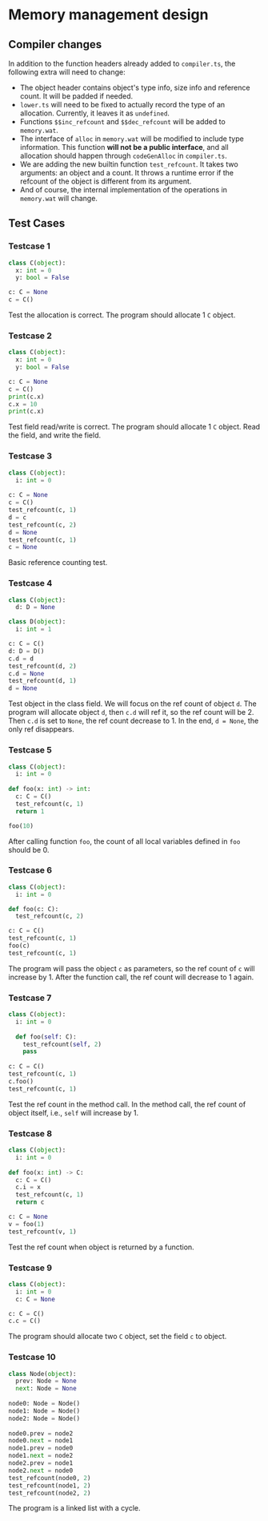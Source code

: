 # Memory management design

## Compiler changes

In addition to the function headers already added to `compiler.ts`, the
following extra will need to change:
 - The object header contains object's type info, size info and reference count. It will be padded if needed.
 - `lower.ts` will need to be fixed to actually record the type of an
   allocation. Currently, it leaves it as `undefined`.
 - Functions `$$inc_refcount` and `$$dec_refcount` will be added to `memory.wat`.
 - The interface of `alloc` in `memory.wat` will be modified to include type
   information. This function **will not be a public interface**, and all
   allocation should happen through `codeGenAlloc` in `compiler.ts`.
 - We are adding the new builtin function `test_refcount`. It takes two
   arguments: an object and a count.  It throws a runtime error if the refcount
   of the object is different from its argument.
 - And of course, the internal implementation of the operations in `memory.wat`
   will change.

## Test Cases

### Testcase 1

```python
class C(object):
  x: int = 0
  y: bool = False

c: C = None
c = C()
```

Test the allocation is correct. The program should allocate 1 `C` object. 

### Testcase 2

```python
class C(object):
  x: int = 0
  y: bool = False

c: C = None
c = C()
print(c.x)
c.x = 10
print(c.x)
```

Test field read/write is correct. The program should allocate 1 `C` object. Read the field, and write the field.

### Testcase 3

```python
class C(object):
  i: int = 0
    
c: C = None
c = C()
test_refcount(c, 1)
d = c
test_refcount(c, 2)
d = None
test_refcount(c, 1)
c = None
```

Basic reference counting test.

### Testcase 4

```python
class C(object):
  d: D = None

class D(object):
  i: int = 1

c: C = C()
d: D = D()
c.d = d
test_refcount(d, 2)
c.d = None
test_refcount(d, 1)
d = None
```

Test object in the class field. We will focus on the ref count of object `d`. The program will allocate object `d`, then `c.d` will ref it, so the ref count will be 2. Then `c.d` is set to `None`, the ref count decrease to 1. In the end, `d = None`, the only ref disappears.

### Testcase 5

```python
class C(object):
  i: int = 0
    
def foo(x: int) -> int:
  c: C = C()
  test_refcount(c, 1)
  return 1

foo(10)
```

After calling function `foo`, the count of all local variables defined in `foo` should be 0.

### Testcase 6

```python
class C(object):
  i: int = 0

def foo(c: C):
  test_refcount(c, 2)

c: C = C()
test_refcount(c, 1)
foo(c)
test_refcount(c, 1)
```

The program will pass the object `c` as parameters, so the ref count of `c` will increase by 1. After the function call, the ref count will decrease to 1 again.

### Testcase 7

```python
class C(object):
  i: int = 0
  
  def foo(self: C):
    test_refcount(self, 2)
    pass
  
c: C = C()
test_refcount(c, 1)
c.foo()
test_refcount(c, 1)
```

Test the ref count in the method call. In the method call, the ref count of object itself, i.e., `self` will increase by 1.

### Testcase 8

```python
class C(object):
  i: int = 0
 
def foo(x: int) -> C:
  c: C = C()
  c.i = x
  test_refcount(c, 1)
  return c

c: C = None
v = foo(1)
test_refcount(v, 1)
```

Test the ref count when object is returned by a function. 

### Testcase 9

```python
class C(object):
  i: int = 0
  c: C = None

c: C = C()
c.c = C()
```

The program should allocate two `C` object, set the field `c` to object.

### Testcase 10

```python
class Node(object):
  prev: Node = None
  next: Node = None
    
node0: Node = Node()
node1: Node = Node()
node2: Node = Node()
  
node0.prev = node2
node0.next = node1
node1.prev = node0
node1.next = node2
node2.prev = node1
node2.next = node0
test_refcount(node0, 2)
test_refcount(node1, 2)
test_refcount(node2, 2)
```

The program is a linked list with a cycle.







